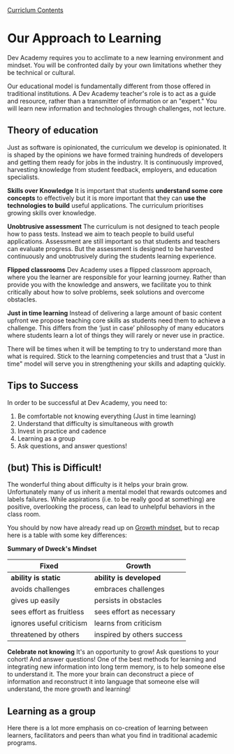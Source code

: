 [Curriclum Contents](README.md)  

# Our Approach to Learning
Dev Academy requires you to acclimate to a new learning environment and mindset. You will be confronted daily by your own limitations whether they be technical or cultural.

Our educational model is fundamentally different from those offered in traditional institutions. A Dev Academy teacher's role is to act as a guide and resource, rather than a transmitter of information or an "expert." You will learn new information and technologies through challenges, not lecture.

## Theory of education
Just as software is opinionated, the curriculum we develop is opinionated. It is shaped by the opinions we have formed training hundreds of developers and getting them ready for jobs in the industry. It is continuously improved, harvesting knowledge from student feedback, employers, and education specialists.

__Skills over Knowledge__
It is important that students __understand some core concepts__ to effectively but it is more important that they can __use the technologies to build__ useful applications. The curriculum prioritises growing skills over knowledge.

__Unobtrusive assessment__
The curriculum is not designed to teach people how to pass tests. Instead we aim to teach people to build useful applications. Assessment are still important so that students and teachers can evaluate progress. But the assessment is designed to be harvested continuously and unobtrusively during the students learning experience.

__Flipped classrooms__
Dev Academy uses a flipped classroom approach, where you the learner are responsible for your learning journey. Rather than provide you with the knowledge and answers, we facilitate you to think critically about how to solve problems, seek solutions and overcome obstacles.

__Just in time learning__
Instead of delivering a large amount of basic content upfront we propose teaching core skills as students need them to achieve a challenge. This differs from the ‘just in case’ philosophy of many educators where students learn a lot of things they will rarely or never use in practice.

There will be times when it will be tempting to try to understand more than what is required. Stick to the learning competencies and trust that a "Just in time" model will serve you in strengthening your skills and adapting quickly.

## Tips to Success

In order to be successful at Dev Academy, you need to:

1. Be comfortable not knowing everything (Just in time learning)
2. Understand that difficulty is simultaneous with growth
3. Invest in practice and cadence
4. Learning as a group
5. Ask questions, and answer questions!


## (but) This is Difficult!
The wonderful thing about difficulty is it helps your brain grow. Unfortunately many of us inherit a mental model that rewards outcomes and labels failures. While aspirations (i.e. to be really good at something) are positive, overlooking the process, can lead to unhelpful behaviors in the class room.

You should by now have already read up on [Growth mindset](neuro-growth-mindset.md), but to recap here is a table with  some key differences:

__Summary of Dweck's Mindset__

Fixed  | Growth |
------------|----------|
__ability is static__ | __ability is developed__
avoids challenges | embraces challenges |
gives up easily | persists in obstacles |
sees effort as fruitless | sees effort as necessary |
ignores useful criticism | learns from criticism |
threatened by others | inspired by others success |

__Celebrate not knowing__ It's an opportunity to grow!
Ask questions to your cohort! And answer questions! One of the best methods for learning and integrating new information into long term memory, is to help someone else to understand it. The more your brain can deconstruct a piece of information and reconstruct it into language that someone else will understand, the more growth and learning!


## Learning as a group
Here there is a lot more emphasis on co-creation of learning between learners, facilitators and peers than what you find in traditional academic programs.